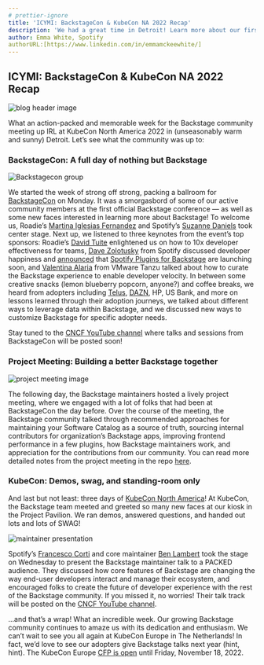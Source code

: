 ```yaml
---
# prettier-ignore
title: 'ICYMI: BackstageCon & KubeCon NA 2022 Recap'
description: 'We had a great time in Detroit! Learn more about our first dedicated conference to Backstage and KubeCon NA 2022.'
author: Emma White, Spotify
authorURL:[https://www.linkedin.com/in/emmamckeewhite/]
---
```

 
## ICYMI: BackstageCon & KubeCon NA 2022 Recap

![blog header image](preview.png)

What an action-packed and memorable week for the Backstage community meeting up IRL at KubeCon North America 2022 in (unseasonably warm and sunny) Detroit. Let’s see what the community was up to:  


### BackstageCon: A full day of nothing but Backstage  

![Backstagecon group](backstagecon_image.jpg)

We started the week of strong off strong, packing a ballroom for [BackstageCon](https://events.linuxfoundation.org/backstagecon-north-america/) on Monday. It was a smorgasbord of some of our active community members at the first official Backstage conference — as well as some new faces interested in learning more about Backstage! To welcome us, Roadie’s [Martina Iglesias Fernandez](https://github.com/martina-if) and Spotify’s [Suzanne Daniels](https://github.com/suuus) took center stage. Next up, we listened to three keynotes from the event’s top sponsors: Roadie’s [David Tuite](https://github.com/dtuite) enlightened us on how to 10x developer effectiveness for teams, [Dave Zolotusky](https://github.com/dzolotusky) from Spotify discussed developer happiness and [announced](https://www.linkedin.com/posts/spotify-r%26d_backstage-devex-activity-6990305201710587904-SnDQ?utm_source=share&utm_medium=member_desktop) that [Spotify Plugins for Backstage](https://backstage.spotify.com/blog/spotify-plugins-for-backstage/) are launching soon, and [Valentina Alaria](https://www.linkedin.com/in/valentinaalaria/) from VMware Tanzu talked about how to curate the Backstage experience to enable developer velocity. In between some creative snacks (lemon blueberry popcorn, anyone?) and coffee breaks, we heard from adopters including [Telus](https://backstage.spotify.com/blog/building-for-simplicity-TELUS/), [DAZN](https://backstage.spotify.com/blog/adopter-spotlight/dazn/), HP, US Bank, and more on lessons learned through their adoption journeys, we talked about different ways to leverage data within Backstage, and we discussed new ways to customize Backstage for specific adopter needs. 

Stay tuned to the [CNCF YouTube channel](https://www.youtube.com/c/cloudnativefdn) where talks and sessions from BackstageCon will be posted soon! 


### Project Meeting: Building a better Backstage together 

![project meeting image](real_project_meeting.jpeg)

The following day, the Backstage maintainers hosted a lively project meeting, where we engaged with a lot of folks that had been at BackstageCon the day before. Over the course of the meeting, the Backstage community talked through recommended approaches for maintaining your Software Catalog as a source of truth, sourcing internal contributors for organization’s Backstage apps, improving frontend performance in a few plugins, how Backstage maintainers work, and appreciation for the contributions from our community. You can read more detailed notes from the project meeting in the repo [here](https://github.com/backstage/community/blob/main/project-meetings/kubecon-na-2022.md). 


### KubeCon: Demos, swag, and standing-room only 

And last but not least: three days of [KubeCon North America](https://events.linuxfoundation.org/kubecon-cloudnativecon-north-america/)! At KubeCon, the Backstage team meeted and greeted so many new faces at our kiosk in the Project Pavilion. We ran demos, answered questions, and handed out lots and lots of SWAG! 

![maintainer presentation](project_meeting.jpg)

Spotify’s [Francesco Corti](https://github.com/fcorti) and core maintainer [Ben Lambert](https://github.com/benjdlambert) took the stage on Wednesday to present the Backstage maintainer talk to a PACKED audience. They discussed how core features of Backstage are changing the way end-user developers interact and manage their ecosystem, and encouraged folks to create the future of developer experience with the rest of the Backstage community. If you missed it, no worries! Their talk track will be posted on the [CNCF YouTube channel](https://www.youtube.com/c/cloudnativefdn). 

…and that’s a wrap! What an incredible week. Our growing Backstage community continues to amaze us with its dedication and enthusiasm. We can’t wait to see you all again at KubeCon Europe in The Netherlands! In fact, we’d love to see our adopters give Backstage talks next year (hint, hint). The KubeCon Europe [CFP is open](https://events.linuxfoundation.org/kubecon-cloudnativecon-europe/program/cfp/#overview) until Friday, November 18, 2022. 


